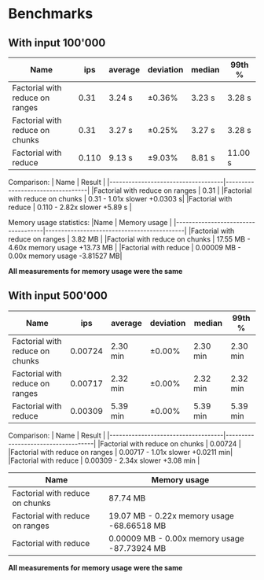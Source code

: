 # Benchmarks

## With input 100'000
|Name                            |          ips   |     average | deviation  |      median    |     99th % |
|--------------------------------|----------------|-------------|------------|----------------|------------|
|Factorial with reduce on ranges |         0.31   |      3.24 s |    ±0.36%  |       3.23 s   |      3.28 s|
|Factorial with reduce on chunks |         0.31   |      3.27 s |    ±0.25%  |       3.27 s   |      3.28 s|
|Factorial with reduce           |        0.110   |      9.13 s |    ±9.03%  |       8.81 s   |     11.00 s|

 Comparison:
| Name                               |  Result                          |
|------------------------------------|----------------------------------|
|Factorial with reduce on ranges     |     0.31                         |
|Factorial with reduce on chunks     |     0.31 - 1.01x slower +0.0303 s|
|Factorial with reduce               |    0.110 - 2.82x slower +5.89 s  |

 Memory usage statistics:
|Name                                | Memory usage                               |
|------------------------------------|--------------------------------------------|
|Factorial with reduce on ranges     |    3.82 MB                                 |
|Factorial with reduce on chunks     |   17.55 MB - 4.60x memory usage +13.73 MB  |
|Factorial with reduce               | 0.00009 MB - 0.00x memory usage -3.81527 MB|

**All measurements for memory usage were the same**

## With input 500'000
|Name                            |          ips   |     average | deviation   |      median    |     99th % |
|--------------------------------|----------------|-------------|-------------|----------------|------------|
|Factorial with reduce on chunks |      0.00724   |    2.30 min |    ±0.00%   |    2.30 min    |   2.30 min |
|Factorial with reduce on ranges |      0.00717   |    2.32 min |    ±0.00%   |    2.32 min    |   2.32 min |
|Factorial with reduce           |      0.00309   |    5.39 min |    ±0.00%   |    5.39 min    |   5.39 min |

Comparison:
| Name                               |  Result                            |
|------------------------------------|------------------------------------|
|Factorial with reduce on chunks     |  0.00724                           |
|Factorial with reduce on ranges     |  0.00717 - 1.01x slower +0.0211 min|
|Factorial with reduce               |  0.00309 - 2.34x slower +3.08 min  |

|Name                                | Memory usage                                |
|------------------------------------|---------------------------------------------|
|Factorial with reduce on chunks     |   87.74 MB                                  |
|Factorial with reduce on ranges     |   19.07 MB - 0.22x memory usage -68.66518 MB|
|Factorial with reduce               | 0.00009 MB - 0.00x memory usage -87.73924 MB|

**All measurements for memory usage were the same**
